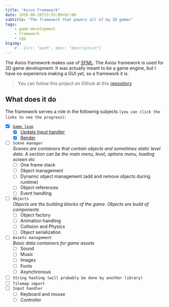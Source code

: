 ```yaml
---
title: "Axios Framework"
date: 2018-06-16T13:53:09+02:00
subtitle: "The framework that powers all of my 2D games"
tags: 
    - game-development
    - framework
    - cpp
bigimg: 
    # - {src: "path", desc: "description"}
---
```

The Axios framework makes use of [SFML](https://www.sfml-dev.org/). The Axios framework is used for 2D game development. It was actually meant to be a game engine, but I have no experience making a GUI yet, so a framework it is. 
<!--more-->

> You can follow this project on Github at this [repository](https://github.com/antjowie/axios-framework)

## What does it do
The framework serves a role in the following subjects `(you can click the links to see the progress)`:

- [X] [`Game loop`](../../page/axios-framework/game-loop)
    - [X] [Update Input handler](../../page/axios-framework/game-loop#the-loop-itself)
    - [X] [Render](../../page/axios-framework/game-loop#the-loop-itself)
- [ ] `Scene manager`  
    _Scenes are containers that contain objects and sometimes static level data. A section can be the main menu, level, options menu, loading screen etc_  
    - [ ] One frame stack
    - [ ] Object management  
    - [ ] Dynamic object management (add and remove objects during runtime)
    - [ ] Object references 
    - [ ] Event handling
- [ ] `Objects`  
    _Objects are the building blocks of the game. Objects are build of components_
    - [ ] Object factory
    - [ ] Animation handling
    - [ ] Collision and Physics
    - [ ] Object serialization
- [ ] `Assets management`  
    _Basic data containers for game assets_
    - [ ] Sound
    - [ ] Music
    - [ ] Images
    - [ ] Fonts
    - [ ] Asynchronous
- [ ] `String hashing (will probably be done by another library)`
- [ ] `Tilemap import`
- [ ] `Input handler`
    - [ ] Keyboard and mouse
    - [ ] Controller